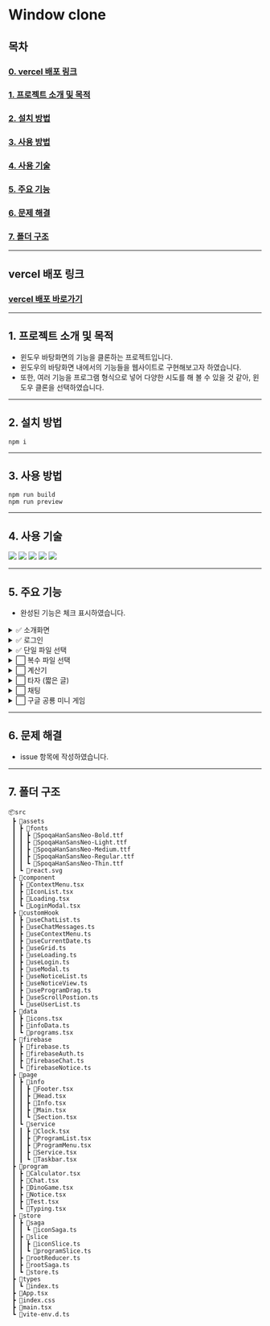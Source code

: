 # Window clone

## 목차

### [0. vercel 배포 링크](#vercel-배포-링크)

### [1. 프로젝트 소개 및 목적](#1-프로젝트-소개-및-목적)

### [2. 설치 방법](#2-설치-방법)

### [3. 사용 방법](#3-사용-방법)

### [4. 사용 기술](#4-사용-기술)

### [5. 주요 기능](#5-주요-기능)

### [6. 문제 해결](#6-문제-해결)

### [7. 폴더 구조](#7-폴더-구조)

---

## vercel 배포 링크

### [vercel 배포 바로가기](https://window-clone.vercel.app/)

---

## 1. 프로젝트 소개 및 목적

- 윈도우 바탕화면의 기능을 클론하는 프로젝트입니다.
- 윈도우의 바탕화면 내에서의 기능들을 웹사이트로 구현해보고자 하였습니다.
- 또한, 여러 기능을 프로그램 형식으로 넣어 다양한 시도를 해 볼 수 있을 것 같아, 윈도우 클론을 선택하였습니다.

---

## 2. 설치 방법

```
npm i
```

---

## 3. 사용 방법

```
npm run build
npm run preview
```

---

## 4. 사용 기술

<img src="https://img.shields.io/badge/react-61DAFB?style=for-the-badge&logo=react&logoColor=white"> <img src="https://img.shields.io/badge/typescript-3178C6?style=for-the-badge&logo=typescript&logoColor=white"> <img src="https://img.shields.io/badge/firebase-FFCA28?style=for-the-badge&logo=firebase&logoColor=white"> <img src="https://img.shields.io/badge/redux-764ABC?style=for-the-badge&logo=redux&logoColor=white"> <img src="https://img.shields.io/badge/reduxsaga-999999?style=for-the-badge&logo=reduxsaga&logoColor=white">

---

## 5. 주요 기능

- 완성된 기능은 체크 표시하였습니다.

<details>
  <summary>✅  소개화면</summary>
  <div markdown="1">

- ✅ 스크롤에 맞춰 글, 그림 <br />
- ✅ 체험하기 버튼 누르면 윈도우 클론 서비스로 이동 <br />
- ✅ 윈도우로 이동 누를 시 윈도우 로딩 띄우기 <br />

</div>
</details>

<details>
<summary>✅  로그인</summary>
<div markdown="1">

- ✅ 회원가입 <br />
- ✅ 로그인 <br />
- ✅ 체험용 로그인 기능 <br />

</div>
</details>

<details>
<summary>✅ 단일 파일 선택</summary>
<div markdown="1">

- ✅ 드래그앤 드랍 <br />
- ✅ 삭제 <br />
- ✅ 이름 바꾸기 <br />

</div>
</details>

<details>
<summary>⬜ 복수 파일 선택</summary>
<div markdown="1">

- ⬜ 드래그앤 드랍 <br />
- ⬜ 삭제 <br />

</div>
</details>

<details>
<summary>⬜ 계산기</summary>
<div markdown="1">

- ⬜ 연산 기능 <br />
- ⬜ 이전 값 저장 <br />

</div>
</details>

<details>
<summary>⬜ 타자 (짧은 글)</summary>
<div markdown="1">

- ⬜ 정확도 표시 <br />
- ⬜ 빠르기 표시 <br />

</div>
</details>

<details>
<summary>⬜ 채팅</summary>
<div markdown="1">

- ⬜ 기록 남기기 <br />
- ⬜ 실시간 채팅 <br />

</div>
</details>

<details>
<summary>⬜ 구글 공룡 미니 게임</summary>
<div markdown="1">

- ⬜ 점프 기능 <br />
- ⬜ 장애물 넘기 판정 <br />
- ⬜ 순위표 <br />

</div>
</details>

---

## 6. 문제 해결

- issue 항목에 작성하였습니다.

---

## 7. 폴더 구조

```
📦src
 ┣ 📂assets
 ┃ ┣ 📂fonts
 ┃ ┃ ┣ 📜SpoqaHanSansNeo-Bold.ttf
 ┃ ┃ ┣ 📜SpoqaHanSansNeo-Light.ttf
 ┃ ┃ ┣ 📜SpoqaHanSansNeo-Medium.ttf
 ┃ ┃ ┣ 📜SpoqaHanSansNeo-Regular.ttf
 ┃ ┃ ┗ 📜SpoqaHanSansNeo-Thin.ttf
 ┃ ┗ 📜react.svg
 ┣ 📂component
 ┃ ┣ 📜ContextMenu.tsx
 ┃ ┣ 📜IconList.tsx
 ┃ ┣ 📜Loading.tsx
 ┃ ┗ 📜LoginModal.tsx
 ┣ 📂customHook
 ┃ ┣ 📜useChatList.ts
 ┃ ┣ 📜useChatMessages.ts
 ┃ ┣ 📜useContextMenu.ts
 ┃ ┣ 📜useCurrentDate.ts
 ┃ ┣ 📜useGrid.ts
 ┃ ┣ 📜useLoading.ts
 ┃ ┣ 📜useLogin.ts
 ┃ ┣ 📜useModal.ts
 ┃ ┣ 📜useNoticeList.ts
 ┃ ┣ 📜useNoticeView.ts
 ┃ ┣ 📜useProgramDrag.ts
 ┃ ┣ 📜useScrollPostion.ts
 ┃ ┗ 📜useUserList.ts
 ┣ 📂data
 ┃ ┣ 📜icons.tsx
 ┃ ┣ 📜infoData.ts
 ┃ ┗ 📜programs.tsx
 ┣ 📂firebase
 ┃ ┣ 📜firebase.ts
 ┃ ┣ 📜firebaseAuth.ts
 ┃ ┣ 📜firebaseChat.ts
 ┃ ┗ 📜firebaseNotice.ts
 ┣ 📂page
 ┃ ┣ 📂info
 ┃ ┃ ┣ 📜Footer.tsx
 ┃ ┃ ┣ 📜Head.tsx
 ┃ ┃ ┣ 📜Info.tsx
 ┃ ┃ ┣ 📜Main.tsx
 ┃ ┃ ┗ 📜Section.tsx
 ┃ ┗ 📂service
 ┃ ┃ ┣ 📜Clock.tsx
 ┃ ┃ ┣ 📜ProgramList.tsx
 ┃ ┃ ┣ 📜ProgramMenu.tsx
 ┃ ┃ ┣ 📜Service.tsx
 ┃ ┃ ┗ 📜Taskbar.tsx
 ┣ 📂program
 ┃ ┣ 📜Calculator.tsx
 ┃ ┣ 📜Chat.tsx
 ┃ ┣ 📜DinoGame.tsx
 ┃ ┣ 📜Notice.tsx
 ┃ ┣ 📜Test.tsx
 ┃ ┗ 📜Typing.tsx
 ┣ 📂store
 ┃ ┣ 📂saga
 ┃ ┃ ┗ 📜iconSaga.ts
 ┃ ┣ 📂slice
 ┃ ┃ ┣ 📜iconSlice.ts
 ┃ ┃ ┗ 📜programSlice.ts
 ┃ ┣ 📜rootReducer.ts
 ┃ ┣ 📜rootSaga.ts
 ┃ ┗ 📜store.ts
 ┣ 📂types
 ┃ ┗ 📜index.ts
 ┣ 📜App.tsx
 ┣ 📜index.css
 ┣ 📜main.tsx
 ┗ 📜vite-env.d.ts
```
